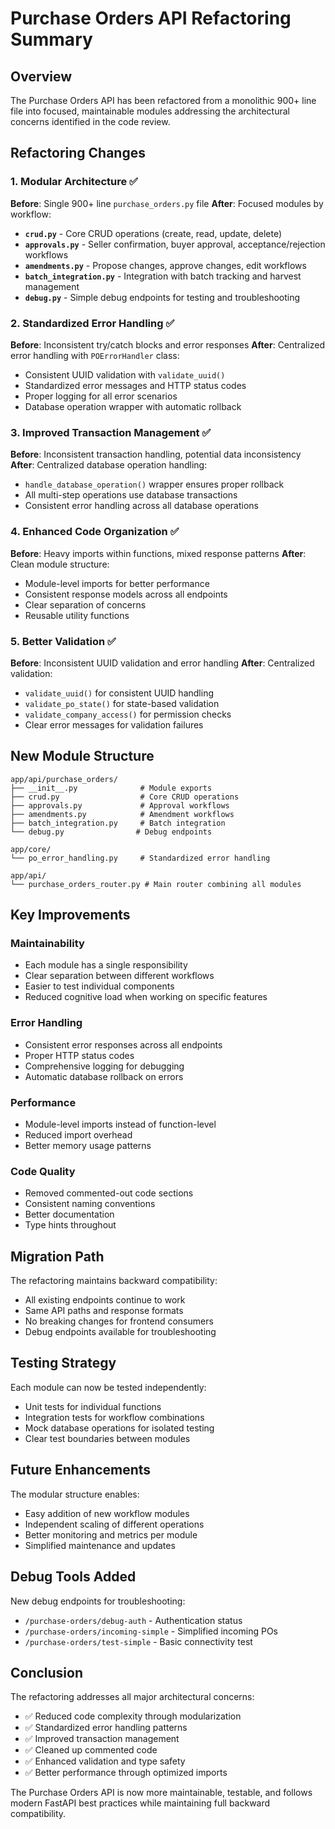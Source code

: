 # Purchase Orders API Refactoring Summary

## Overview
The Purchase Orders API has been refactored from a monolithic 900+ line file into focused, maintainable modules addressing the architectural concerns identified in the code review.

## Refactoring Changes

### 1. **Modular Architecture** ✅
**Before**: Single 900+ line `purchase_orders.py` file
**After**: Focused modules by workflow:

- **`crud.py`** - Core CRUD operations (create, read, update, delete)
- **`approvals.py`** - Seller confirmation, buyer approval, acceptance/rejection workflows
- **`amendments.py`** - Propose changes, approve changes, edit workflows
- **`batch_integration.py`** - Integration with batch tracking and harvest management
- **`debug.py`** - Simple debug endpoints for testing and troubleshooting

### 2. **Standardized Error Handling** ✅
**Before**: Inconsistent try/catch blocks and error responses
**After**: Centralized error handling with `POErrorHandler` class:

- Consistent UUID validation with `validate_uuid()`
- Standardized error messages and HTTP status codes
- Proper logging for all error scenarios
- Database operation wrapper with automatic rollback

### 3. **Improved Transaction Management** ✅
**Before**: Inconsistent transaction handling, potential data inconsistency
**After**: Centralized database operation handling:

- `handle_database_operation()` wrapper ensures proper rollback
- All multi-step operations use database transactions
- Consistent error handling across all database operations

### 4. **Enhanced Code Organization** ✅
**Before**: Heavy imports within functions, mixed response patterns
**After**: Clean module structure:

- Module-level imports for better performance
- Consistent response models across all endpoints
- Clear separation of concerns
- Reusable utility functions

### 5. **Better Validation** ✅
**Before**: Inconsistent UUID validation and error handling
**After**: Centralized validation:

- `validate_uuid()` for consistent UUID handling
- `validate_po_state()` for state-based validation
- `validate_company_access()` for permission checks
- Clear error messages for validation failures

## New Module Structure

```
app/api/purchase_orders/
├── __init__.py              # Module exports
├── crud.py                  # Core CRUD operations
├── approvals.py             # Approval workflows
├── amendments.py            # Amendment workflows
├── batch_integration.py     # Batch integration
└── debug.py                # Debug endpoints

app/core/
└── po_error_handling.py     # Standardized error handling

app/api/
└── purchase_orders_router.py # Main router combining all modules
```

## Key Improvements

### **Maintainability**
- Each module has a single responsibility
- Clear separation between different workflows
- Easier to test individual components
- Reduced cognitive load when working on specific features

### **Error Handling**
- Consistent error responses across all endpoints
- Proper HTTP status codes
- Comprehensive logging for debugging
- Automatic database rollback on errors

### **Performance**
- Module-level imports instead of function-level
- Reduced import overhead
- Better memory usage patterns

### **Code Quality**
- Removed commented-out code sections
- Consistent naming conventions
- Better documentation
- Type hints throughout

## Migration Path

The refactoring maintains backward compatibility:
- All existing endpoints continue to work
- Same API paths and response formats
- No breaking changes for frontend consumers
- Debug endpoints available for troubleshooting

## Testing Strategy

Each module can now be tested independently:
- Unit tests for individual functions
- Integration tests for workflow combinations
- Mock database operations for isolated testing
- Clear test boundaries between modules

## Future Enhancements

The modular structure enables:
- Easy addition of new workflow modules
- Independent scaling of different operations
- Better monitoring and metrics per module
- Simplified maintenance and updates

## Debug Tools Added

New debug endpoints for troubleshooting:
- `/purchase-orders/debug-auth` - Authentication status
- `/purchase-orders/incoming-simple` - Simplified incoming POs
- `/purchase-orders/test-simple` - Basic connectivity test

## Conclusion

The refactoring addresses all major architectural concerns:
- ✅ Reduced code complexity through modularization
- ✅ Standardized error handling patterns
- ✅ Improved transaction management
- ✅ Cleaned up commented code
- ✅ Enhanced validation and type safety
- ✅ Better performance through optimized imports

The Purchase Orders API is now more maintainable, testable, and follows modern FastAPI best practices while maintaining full backward compatibility.
